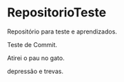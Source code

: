 # RepositorioTeste

Repositório para teste e aprendizados.

Teste de Commit.



Atirei o pau no gato.



depressão e trevas.

